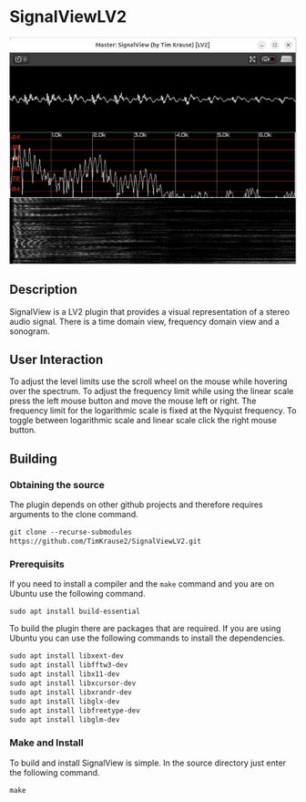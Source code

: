 # SignalViewLV2
![SignalView LV2 plugin analysing speech.](https://github.com/TimKrause2/SignalViewLV2/blob/main/screenshot.png "SignalView analysing speech")

## Description

SignalView is a LV2 plugin that provides a visual representation of a stereo audio signal. There is
a time domain view, frequency domain view and a sonogram.

## User Interaction

To adjust the level limits use the scroll wheel on the mouse while hovering over the spectrum.
To adjust the frequency limit while using the linear scale press the left mouse button and move the mouse left or right.
The frequency limit for the logarithmic scale is fixed at the Nyquist frequency.
To toggle between logarithmic scale and linear scale click the right mouse button.

## Building

### Obtaining the source

The plugin depends on other github projects and therefore requires arguments to the clone
command.

    git clone --recurse-submodules https://github.com/TimKrause2/SignalViewLV2.git


### Prerequisits

If you need to install a compiler and the `make` command and you are on Ubuntu use the following
command.

    sudo apt install build-essential

To build the plugin there are packages that are required. If you are using Ubuntu you can use
the following commands to install the dependencies.

    sudo apt install libxext-dev
    sudo apt install libfftw3-dev
    sudo apt install libx11-dev
    sudo apt install libxcursor-dev
    sudo apt install libxrandr-dev
    sudo apt install libglx-dev
    sudo apt install libfreetype-dev
    sudo apt install libglm-dev

### Make and Install

To build and install SignalView is simple. In the source directory just enter the following command.

    make

